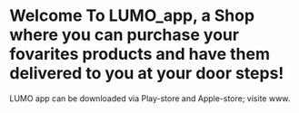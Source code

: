 # Welcome To LUMO_app, a Shop where you can purchase your fovarites products and have them delivered to you at your door steps!
LUMO app can be downloaded via Play-store and Apple-store;
visite www.

